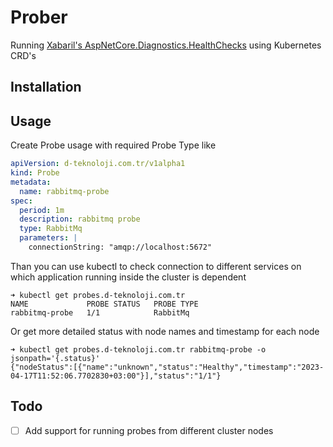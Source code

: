 # Prober

Running [Xabaril's AspNetCore.Diagnostics.HealthChecks](https://github.com/Xabaril/AspNetCore.Diagnostics.HealthChecks)
using Kubernetes CRD's

## Installation

## Usage

Create Probe usage with required Probe Type like

```yaml
apiVersion: d-teknoloji.com.tr/v1alpha1
kind: Probe
metadata:
  name: rabbitmq-probe
spec:
  period: 1m
  description: rabbitmq probe
  type: RabbitMq
  parameters: |
    connectionString: "amqp://localhost:5672"
```

Than you can use kubectl to check connection to different services on which application running inside the cluster is
dependent

```shell
➜ kubectl get probes.d-teknoloji.com.tr
NAME             PROBE STATUS   PROBE TYPE
rabbitmq-probe   1/1            RabbitMq
```

Or get more detailed status with node names and timestamp for each node

```shell
➜ kubectl get probes.d-teknoloji.com.tr rabbitmq-probe -o jsonpath='{.status}'
{"nodeStatus":[{"name":"unknown","status":"Healthy","timestamp":"2023-04-17T11:52:06.7702830+03:00"}],"status":"1/1"}
```

## Todo

- [ ] Add support for running probes from different cluster nodes
